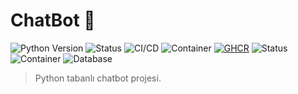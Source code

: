 # ChatBot 🤖

![Python Version](https://img.shields.io/badge/Python-3.9+-blue)
![Status](https://img.shields.io/badge/Status-Production%20Ready-blue)
![CI/CD](https://github.com/busragmsy/troy-assistant/actions/workflows/ci.yml/badge.svg?branch=main)
![Container](https://img.shields.io/badge/container-gray)
[![GHCR](https://img.shields.io/badge/GHCR-blue)](https://github.com/busragmsy?tab=packages)
![Status](https://img.shields.io/badge/Status-Stable-brightgreen)
![Container](https://img.shields.io/badge/Docker-Ready-blue)
![Database](https://img.shields.io/badge/PostgreSQL-pgvector-lightgrey)

> Python tabanlı chatbot projesi.
